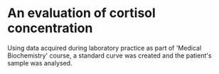 # An evaluation of cortisol concentration
Using data acquired during laboratory practice as part of 'Medical Biochemistry' course, a standard curve was created and the patient's sample was analysed. 
